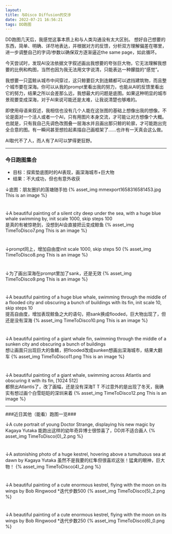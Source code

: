 ```yaml
---
layout: 
title: 与Disco Diffusion的交涉
date: 2022-07-21 16:56:21
tags: DD跑图
---
```

DD跑图几天后，我感觉这事本质上和与人类沟通没有太大区别。
想好自己想要的东西，简单、明确、详尽地表达，并根据对方的反馈，分析双方理解偏差在哪里，进一步调整自己的字词/参数以确保双方逐渐逼近the same page，如此循环。

今天尝试时，发现AI没法依据文字叙述画出我想要的夸张巨大物，它无法理解我想要的比例和构图，当然也因为我无法用文字说清，只能表达一种朦胧的“感觉”。

我想要一只蓝鲸从城市中间穿过，这只鲸要巨大到连鳍都可以遮挡建筑物，而且整个城市要在深海。你可以从我的prompt里看出我的努力，也能从AI的反馈里看出它的努力，结果之所以会差那么远，我想最大的问题是底图。如果这种明显的城市景观要变成深海，对于AI来说可能还是太难，让我说清楚也够难的。

即使用母语来叙述，我相信也没有几个人能在这张图的基础上想像出我的想像。不论是面对一个活人或者一个AI，只有用图片本身交流，才可能让对方想像个大概。也就是，只有我自己先调色改图叠一层海水并且画出那只鲸的轮廓，才可能跑出完全合意的图。有一瞬间甚至想捡起素描自己画框架了……也许有一天真会这么做。

AI取代不了人，而人有了AI可以梦得更狂野。

----------  

### 今日跑图集合 ###

- 目标：探索垫底图时的AI表现，画深海城市+巨大物
- 结果：不大成功，但也有意外收获	

↓底图：朋友圈扒的莲塘随手拍
{% asset_img mmexport1658316581453.jpg This is an image %}  
#  
↓A beautiful painting of a silent city deep under the sea, with a huge blue whale swimming by, init scale 1000, skip steps 100  
是真的有被惊艳到，没想到AI会直接把云变成鲸鱼
{% asset_img TimeToDisco7.png This is an image %}  
#  
↓prompt同上，增加自由度init scale 1000, skip steps 50
{% asset_img TimeToDisco8.png This is an image %}   
#  
↓为了画出深海在prompt里加了sank，还是无效
{% asset_img TimeToDisco9.png This is an image %}  
#  
↓A beautiful painting of a huge blue whale, swimming through the middle of a flooded city and obscuring a bunch of buildings with its fin, init scale 10, skip steps 10  
提高自由度，增加表现鲸鱼之大的语句，把sank换成flooded，巨大物出现了，但还是没有深海
{% asset_img TimeToDisco10.png This is an image %}    
#  
↓A beautiful painting of a giant whale fin, swimming through the middle of a sunken city and obscuring a bunch of buildings  
想让画面只出现巨大的鱼鳍，把flooded改成sunken想画出深海城市，结果大翻车
{% asset_img TimeToDisco11.png This is an image %}    
#  
↓A beautiful painting of a giant whale, swimming across Atlantis and obscuring it with its fin, [1024 512]  
都祭出Atlantis了，改了画幅，还是没有深海T T 不过意外的是出现了冬天，我确实有想过画个白雪皑皑的深圳来着
{% asset_img TimeToDisco12.png This is an image %} 

----------

###近日其他（能看）跑图一览###

↓A cute portrait of young Doctor Strange, displaying his new magic by Kagaya Yutaka 能跑出这样的幼年奇异博士很惊喜了，DD并不适合画人
{% asset_img TimeToDisco(0)_2.png %} 
#  
↓A astonishing photo of a huge kestrel, hovering above a tumultuous sea at dawn by Kagaya Yutaka 虽然不是我要的红隼但很喜欢这张！猛禽的眼神，巨大物！
{% asset_img TimeToDisco(4)_2.png %} 
#  
↓A beautiful painting of a cute enormous kestrel, flying with the moon on its wings by Bob Ringwood *迭代步数500
{% asset_img TimeToDisco(5)_2.png %} 
#  
↓A beautiful painting of a cute enormous kestrel, flying with the moon on its wings by Bob Ringwood *迭代步数250
{% asset_img TimeToDisco(6)_0.png %} 